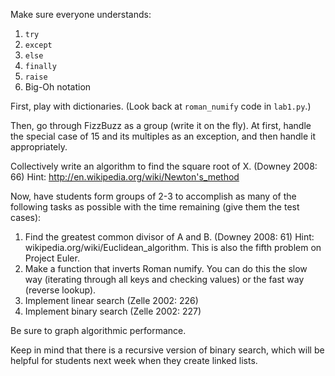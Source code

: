Make sure everyone understands:

1. `try`
2. `except`
3. `else`
4. `finally`
5. `raise`
6. Big-Oh notation

First, play with dictionaries. (Look back at `roman_numify` code in `lab1.py`.)

Then, go through FizzBuzz as a group (write it on the fly). At first, handle the special case of 15 and its multiples as an exception, and then handle it appropriately. 

Collectively write an algorithm to find the square root of X. (Downey 2008: 66) Hint: http://en.wikipedia.org/wiki/Newton's_method 

Now, have students form groups of 2-3 to accomplish as many of the following tasks as possible with the time remaining (give them the test cases):

1. Find the greatest common divisor of A and B. (Downey 2008: 61) Hint: wikipedia.org/wiki/Euclidean_algorithm. This is also the fifth problem on Project Euler. 
2. Make a function that inverts Roman numify. You can do this the slow way (iterating through all keys and checking values) or the fast way (reverse lookup).
3. Implement linear search (Zelle 2002: 226)
4. Implement binary search (Zelle 2002: 227)

Be sure to graph algorithmic performance. 

Keep in mind that there is a recursive version of binary search, which will be helpful for students next week when they create linked lists. 


